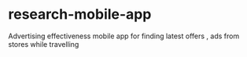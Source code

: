# research-mobile-app
Advertising effectiveness mobile app for finding latest offers , ads from stores while travelling
